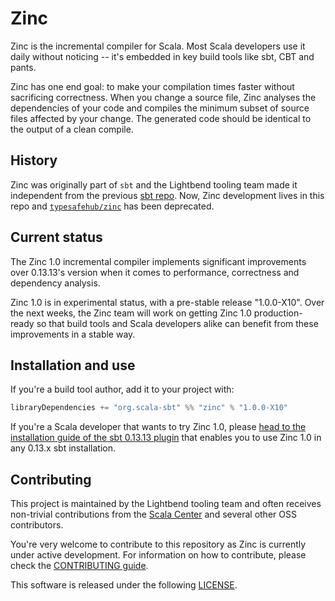 Zinc
====

Zinc is the incremental compiler for Scala. Most Scala developers use it daily
without noticing -- it's embedded in key build tools like sbt, CBT and pants.
  
Zinc has one end goal: to make your compilation times faster without sacrificing
correctness. When you change a source file, Zinc analyses the dependencies of
your code and compiles the minimum subset of source files affected by your
change. The generated code should be identical to the output of a clean compile.

## History

Zinc was originally part of `sbt` and the Lightbend tooling team made it
independent from the previous [sbt repo](https://github.com/sbt/sbt).
Now, Zinc development lives in this repo and
[`typesafehub/zinc`](https://github.com/typesafehub/zinc) has been deprecated.

## Current status

The Zinc 1.0 incremental compiler implements significant improvements over
0.13.13's version when it comes to performance, correctness and dependency
analysis.

Zinc 1.0 is in experimental status, with a pre-stable release "1.0.0-X10". Over
the next weeks, the Zinc team will work on getting Zinc 1.0 production-ready
so that build tools and Scala developers alike can benefit from these improvements
in a stable way.

## Installation and use

If you're a build tool author, add it to your project with:

```scala
libraryDependencies += "org.scala-sbt" %% "zinc" % "1.0.0-X10"
```

If you're a Scala developer that wants to try Zinc 1.0, please [head to the
installation guide of the sbt 0.13.13 plugin](https://github.com/jvican/zinc/blob/sbt-plugin/README.md) that enables you to use Zinc 1.0
in any 0.13.x sbt installation.

## Contributing

This project is maintained by the Lightbend tooling team and often receives
non-trivial contributions from the [Scala Center](https://scala.epfl.ch) and
several other OSS contributors.

You're very welcome to contribute to this repository as Zinc is currently under
active development. For information on how to contribute, please check the
[CONTRIBUTING guide](CONTRIBUTING.md).

This software is released under the following [LICENSE](LICENSE).
